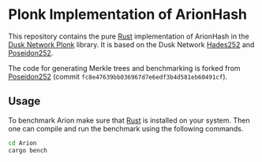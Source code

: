 # Plonk Implementation of ArionHash

This repository contains the pure [Rust](https://www.rust-lang.org/) implementation of ArionHash in the [Dusk Network Plonk](https://github.com/dusk-network/plonk) library.
It is based on the Dusk Network [Hades252](https://github.com/dusk-network/Hades252) and [Poseidon252](https://github.com/dusk-network/Poseidon252).

The code for generating Merkle trees and benchmarking is forked from [Poseidon252](https://github.com/dusk-network/Poseidon252) (commit `fc8e47639bb036967d7e6edf3b4d581eb60491cf`).

## Usage

To benchmark Arion make sure that [Rust](https://www.rust-lang.org/) is installed on your system.
Then one can compile and run the benchmark using the following commands.

```bash
cd Arion
cargo bench
```
